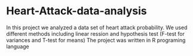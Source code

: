 # Heart-Attack-data-analysis
In this project we analyzed a data set of heart attack probability. We used different methods including linear ression and hypothesis test (F-test for variances and T-test for means)
The project was written in R programing language 
